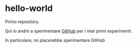 # hello-world
Primo repository.

Qui io andrò a sperimentare [GitHub](https://github.com/) per i miei primi esperimenti.

In particolare, mi piacerebbe sperimentare GitHub

